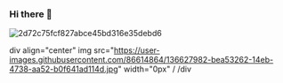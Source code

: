 ### Hi there 👋

![2d72c75fcf827abce45bd316e35debd6](https://user-images.githubusercontent.com/86614864/136627982-bea53262-14eb-4738-aa52-b0f641ad114d.jpg)


div align="center"
img src="https://user-images.githubusercontent.com/86614864/136627982-bea53262-14eb-4738-aa52-b0f641ad114d.jpg" width="0px" /
/div
